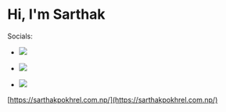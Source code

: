 
# Hi, I'm Sarthak



Socials:
- [![](https://github.com/FortAwesome/Font-Awesome/raw/6.x/svgs/brands/linkedin.svg)](https://www.linkedin.com/in/sarthak-pokhrel/)
<!-- - [Discord ID: sacrinpryote](https://discordapp.com/users/691999880377401383) -->
- [![](https://github.com/FortAwesome/Font-Awesome/raw/6.x/svgs/brands/instagram.svg)](https://www.instagram.com/igoformineigottoshine)
<!-- - [Email](mailto:sarthak.whenever@gmail.com) -->
- [![](https://github.com/FortAwesome/Font-Awesome/raw/6.x/svgs/brands/github.svg)](https://github.com/sarthak-pokharel)
<!-- - [Portfolio](https://portfolio.sarthakpokhrel.com.np/) -->






  [https://sarthakpokhrel.com.np/](https://sarthakpokhrel.com.np/)


